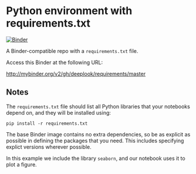 # Python environment with requirements.txt

[![Binder](http://mybinder.org/badge.svg)](http://beta.mybinder.org/v2/gh/deeplook/requirements/master)

A Binder-compatible repo with a `requirements.txt` file.

Access this Binder at the following URL: 

http://mybinder.org/v2/gh/deeplook/requirements/master

## Notes
The `requirements.txt` file should list all Python libraries that your notebooks
depend on, and they will be installed using:

```
pip install -r requirements.txt
```

The base Binder image contains no extra dependencies, so be as
explicit as possible in defining the packages that you need. This includes
specifying explict versions wherever possible.

In this example we include the library `seaborn`, and our notebook uses it
to plot a figure. 

